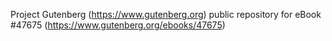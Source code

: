 Project Gutenberg (https://www.gutenberg.org) public repository for eBook #47675 (https://www.gutenberg.org/ebooks/47675)
